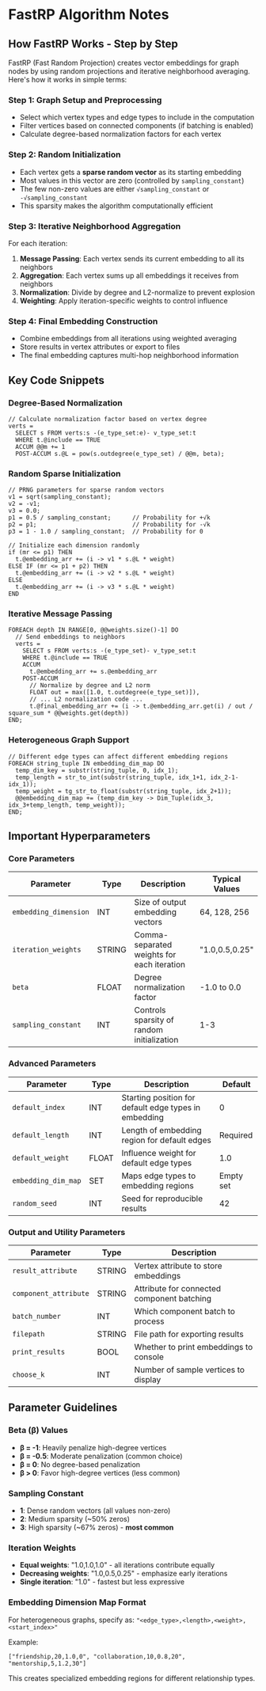# FastRP Algorithm Notes

## How FastRP Works - Step by Step

FastRP (Fast Random Projection) creates vector embeddings for graph nodes by using random projections and iterative neighborhood averaging. Here's how it works in simple terms:

### Step 1: Graph Setup and Preprocessing
- Select which vertex types and edge types to include in the computation
- Filter vertices based on connected components (if batching is enabled)
- Calculate degree-based normalization factors for each vertex

### Step 2: Random Initialization
- Each vertex gets a **sparse random vector** as its starting embedding
- Most values in this vector are zero (controlled by `sampling_constant`)
- The few non-zero values are either `√sampling_constant` or `-√sampling_constant`
- This sparsity makes the algorithm computationally efficient

### Step 3: Iterative Neighborhood Aggregation
For each iteration:
1. **Message Passing**: Each vertex sends its current embedding to all its neighbors
2. **Aggregation**: Each vertex sums up all embeddings it receives from neighbors
3. **Normalization**: Divide by degree and L2-normalize to prevent explosion
4. **Weighting**: Apply iteration-specific weights to control influence

### Step 4: Final Embedding Construction
- Combine embeddings from all iterations using weighted averaging
- Store results in vertex attributes or export to files
- The final embedding captures multi-hop neighborhood information

## Key Code Snippets

### Degree-Based Normalization
```gsql
// Calculate normalization factor based on vertex degree
verts =
  SELECT s FROM verts:s -(e_type_set:e)- v_type_set:t
  WHERE t.@include == TRUE
  ACCUM @@m += 1
  POST-ACCUM s.@L = pow(s.outdegree(e_type_set) / @@m, beta);
```

### Random Sparse Initialization
```gsql
// PRNG parameters for sparse random vectors
v1 = sqrt(sampling_constant);
v2 = -v1;
v3 = 0.0;
p1 = 0.5 / sampling_constant;      // Probability for +√k
p2 = p1;                           // Probability for -√k  
p3 = 1 - 1.0 / sampling_constant;  // Probability for 0

// Initialize each dimension randomly
if (mr <= p1) THEN
  t.@embedding_arr += (i -> v1 * s.@L * weight)
ELSE IF (mr <= p1 + p2) THEN
  t.@embedding_arr += (i -> v2 * s.@L * weight)
ELSE
  t.@embedding_arr += (i -> v3 * s.@L * weight)
END
```

### Iterative Message Passing
```gsql
FOREACH depth IN RANGE[0, @@weights.size()-1] DO
  // Send embeddings to neighbors
  verts =
    SELECT s FROM verts:s -(e_type_set)- v_type_set:t
    WHERE t.@include == TRUE
    ACCUM
      t.@embedding_arr += s.@embedding_arr
    POST-ACCUM
      // Normalize by degree and L2 norm
      FLOAT out = max([1.0, t.outdegree(e_type_set)]),
      // ... L2 normalization code ...
      t.@final_embedding_arr += (i -> t.@embedding_arr.get(i) / out / square_sum * @@weights.get(depth))
END;
```

### Heterogeneous Graph Support
```gsql
// Different edge types can affect different embedding regions
FOREACH string_tuple IN embedding_dim_map DO
  temp_dim_key = substr(string_tuple, 0, idx_1);
  temp_length = str_to_int(substr(string_tuple, idx_1+1, idx_2-1-idx_1));
  temp_weight = tg_str_to_float(substr(string_tuple, idx_2+1));
  @@embedding_dim_map += (temp_dim_key -> Dim_Tuple(idx_3, idx_3+temp_length, temp_weight));
END;
```

## Important Hyperparameters

### Core Parameters

| Parameter | Type | Description | Typical Values |
|-----------|------|-------------|----------------|
| `embedding_dimension` | INT | Size of output embedding vectors | 64, 128, 256 |
| `iteration_weights` | STRING | Comma-separated weights for each iteration | "1.0,0.5,0.25" |
| `beta` | FLOAT | Degree normalization factor | -1.0 to 0.0 |
| `sampling_constant` | INT | Controls sparsity of random initialization | 1-3 |

### Advanced Parameters

| Parameter | Type | Description | Default |
|-----------|------|-------------|---------|
| `default_index` | INT | Starting position for default edge types in embedding | 0 |
| `default_length` | INT | Length of embedding region for default edges | Required |
| `default_weight` | FLOAT | Influence weight for default edge types | 1.0 |
| `embedding_dim_map` | SET<STRING> | Maps edge types to embedding regions | Empty set |
| `random_seed` | INT | Seed for reproducible results | 42 |

### Output and Utility Parameters

| Parameter | Type | Description |
|-----------|------|-------------|
| `result_attribute` | STRING | Vertex attribute to store embeddings |
| `component_attribute` | STRING | Attribute for connected component batching |
| `batch_number` | INT | Which component batch to process |
| `filepath` | STRING | File path for exporting results |
| `print_results` | BOOL | Whether to print embeddings to console |
| `choose_k` | INT | Number of sample vertices to display |

## Parameter Guidelines

### Beta (β) Values
- **β = -1**: Heavily penalize high-degree vertices
- **β = -0.5**: Moderate penalization (common choice)
- **β = 0**: No degree-based penalization
- **β > 0**: Favor high-degree vertices (less common)

### Sampling Constant
- **1**: Dense random vectors (all values non-zero)
- **2**: Medium sparsity (~50% zeros)
- **3**: High sparsity (~67% zeros) - **most common**

### Iteration Weights
- **Equal weights**: "1.0,1.0,1.0" - all iterations contribute equally
- **Decreasing weights**: "1.0,0.5,0.25" - emphasize early iterations
- **Single iteration**: "1.0" - fastest but less expressive

### Embedding Dimension Map Format
For heterogeneous graphs, specify as: `"<edge_type>,<length>,<weight>,<start_index>"`

Example:
```
["friendship,20,1.0,0", "collaboration,10,0.8,20", "mentorship,5,1.2,30"]
```

This creates specialized embedding regions for different relationship types.